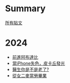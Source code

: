 # Summary

[所有貼文]()

# 2024

- [前進阿布達比](./2024_abu_dhabi.md)
- [當iPhone失色，皮卡丘發光](./2024_a13_trip.md)
- [醫生你是不是老了?](./2024_pull_a_wisdom_tooth.md)
- [從女二麥當勞畢業](./2024_graduation.md)
